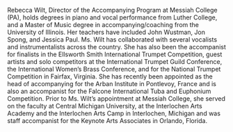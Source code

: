 Rebecca Wilt, Director of the Accompanying Program at Messiah College (PA), holds degrees in piano and vocal performance from Luther College, and a Master of Music degree in accompanying/coaching from the University of Illinois. Her teachers have included John Wustman, Jon Spong, and Jessica Paul. Ms. Wilt has collaborated with several vocalists and instrumentalists across the country. She has also been the accompanist for finalists in the Ellsworth Smith International Trumpet Competition, guest artists and solo competitors at the International Trumpet Guild Conference, the International Women’s Brass Conference, and for the National Trumpet Competition in Fairfax, Virginia. She has recently been appointed as the head of accompanying for the Arban Institute in Pontlevoy, France and is also an accompanist for the Falcone International Tuba and Euphonium Competition. Prior to Ms. Wilt’s appointment at Messiah College, she served on the faculty at Central Michigan University, at the Interlochen Arts Academy and the Interlochen Arts Camp in Interlochen, Michigan and was staff accompanist for the Keynote Arts Associates in Orlando, Florida.
